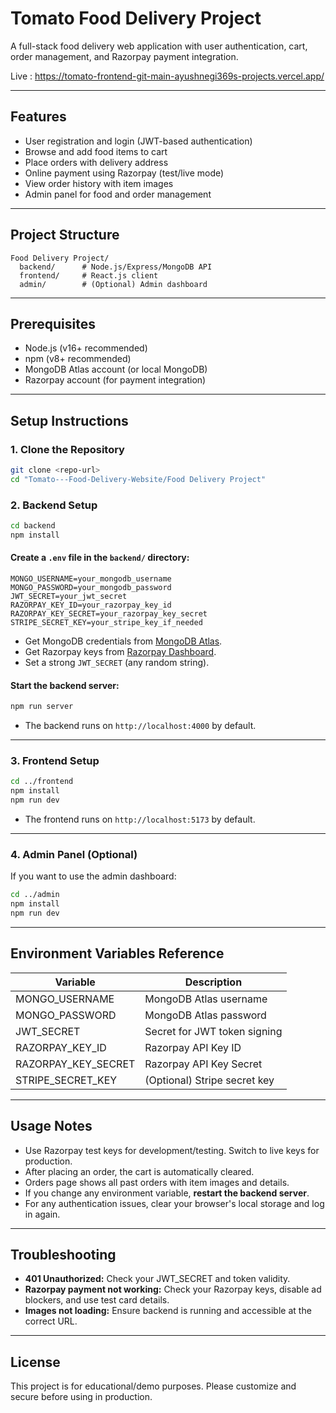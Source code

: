 # Tomato Food Delivery Project

A full-stack food delivery web application with user authentication, cart, order management, and Razorpay payment integration.

Live : https://tomato-frontend-git-main-ayushnegi369s-projects.vercel.app/

---

## Features
- User registration and login (JWT-based authentication)
- Browse and add food items to cart
- Place orders with delivery address
- Online payment using Razorpay (test/live mode)
- View order history with item images
- Admin panel for food and order management

---

## Project Structure
```
Food Delivery Project/
  backend/      # Node.js/Express/MongoDB API
  frontend/     # React.js client
  admin/        # (Optional) Admin dashboard
```

---

## Prerequisites
- Node.js (v16+ recommended)
- npm (v8+ recommended)
- MongoDB Atlas account (or local MongoDB)
- Razorpay account (for payment integration)

---

## Setup Instructions

### 1. Clone the Repository
```sh
git clone <repo-url>
cd "Tomato---Food-Delivery-Website/Food Delivery Project"
```

### 2. Backend Setup
```sh
cd backend
npm install
```

#### Create a `.env` file in the `backend/` directory:
```
MONGO_USERNAME=your_mongodb_username
MONGO_PASSWORD=your_mongodb_password
JWT_SECRET=your_jwt_secret
RAZORPAY_KEY_ID=your_razorpay_key_id
RAZORPAY_KEY_SECRET=your_razorpay_key_secret
STRIPE_SECRET_KEY=your_stripe_key_if_needed
```
- Get MongoDB credentials from [MongoDB Atlas](https://www.mongodb.com/cloud/atlas).
- Get Razorpay keys from [Razorpay Dashboard](https://dashboard.razorpay.com/).
- Set a strong `JWT_SECRET` (any random string).

#### Start the backend server:
```sh
npm run server
```
- The backend runs on `http://localhost:4000` by default.

---

### 3. Frontend Setup
```sh
cd ../frontend
npm install
npm run dev
```
- The frontend runs on `http://localhost:5173` by default.

---

### 4. Admin Panel (Optional)
If you want to use the admin dashboard:
```sh
cd ../admin
npm install
npm run dev
```

---

## Environment Variables Reference
| Variable              | Description                        |
|---------------------- |------------------------------------|
| MONGO_USERNAME        | MongoDB Atlas username              |
| MONGO_PASSWORD        | MongoDB Atlas password              |
| JWT_SECRET            | Secret for JWT token signing        |
| RAZORPAY_KEY_ID       | Razorpay API Key ID                 |
| RAZORPAY_KEY_SECRET   | Razorpay API Key Secret             |
| STRIPE_SECRET_KEY     | (Optional) Stripe secret key        |

---

## Usage Notes
- Use Razorpay test keys for development/testing. Switch to live keys for production.
- After placing an order, the cart is automatically cleared.
- Orders page shows all past orders with item images and details.
- If you change any environment variable, **restart the backend server**.
- For any authentication issues, clear your browser's local storage and log in again.

---

## Troubleshooting
- **401 Unauthorized:** Check your JWT_SECRET and token validity.
- **Razorpay payment not working:** Check your Razorpay keys, disable ad blockers, and use test card details.
- **Images not loading:** Ensure backend is running and accessible at the correct URL.

---

## License
This project is for educational/demo purposes. Please customize and secure before using in production. 
